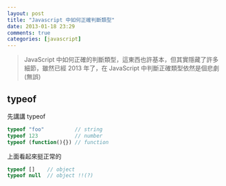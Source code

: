 ```yaml
---
layout: post
title: "Javascript 中如何正確判斷類型"
date: 2013-01-18 23:29
comments: true
categories: [javascript]
---
```

> JavaScript 中如何正確的判斷類型，這東西也許基本，但其實隱藏了許多細節，雖然已經 2013 年了，在 JavaScript 中判斷正確類型依然是個悲劇 (無誤)

## typeof #

先講講 typeof

```js typeof
typeof "foo"          // string
typeof 123            // number
typeof (function(){}) // function
```
上面看起來挺正常的

```js
typeof []    // object
typeof null  // object !!(?)
```
